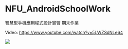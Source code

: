 # NFU_AndroidSchoolWork
智慧型手機應用程式設計實習 期末作業

Video:
https://www.youtube.com/watch?v=5LWZSdNLe64

![](https://i.imgur.com/4z9KbI3.jpg)
